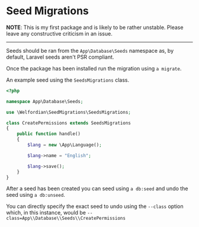 # Seed Migrations

**NOTE**: This is my first package and is likely to be rather unstable. Please leave any constructive criticism in an issue.

---
Seeds should be ran from the `App\Database\Seeds` namespace as, by default, Laravel seeds aren't PSR compliant.

Once the package has been installed run the migration using `a migrate`.

An example seed using the `SeedsMigrations` class.

```php
<?php

namespace App\Database\Seeds;

use \Welfordian\SeedMigrations\SeedsMigrations;

class CreatePermissions extends SeedsMigrations
{
    public function handle()
    {
        $lang = new \App\Language();

        $lang->name = "English";

        $lang->save();
    }
}
```

After a seed has been created you can seed using `a db:seed` and undo the seed using `a db:unseed`.

You can directly specify the exact seed to undo using the `--class` option which, in this instance, would be `--class=App\\Database\\Seeds\\CreatePermissions`
